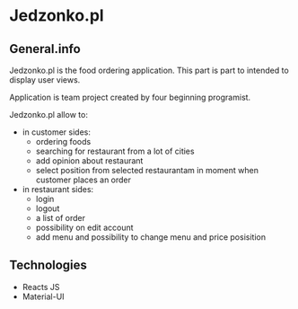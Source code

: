 # Jedzonko.pl
## General.info 
Jedzonko.pl is the food ordering application. This part is part to intended to display user views.

Application is team project created by four beginning programist.

Jedzonko.pl allow to:
* in customer sides:
  * ordering foods
  * searching for restaurant from a lot of cities
  * add opinion about restaurant 
  * select position from selected restaurantam in moment when customer places an order
* in restaurant sides: 
  * login 
  * logout
  * a list of order 
  * possibility on edit account
  * add menu and possibility to change menu and price posisition 

## Technologies 
* Reacts JS 
* Material-UI 


